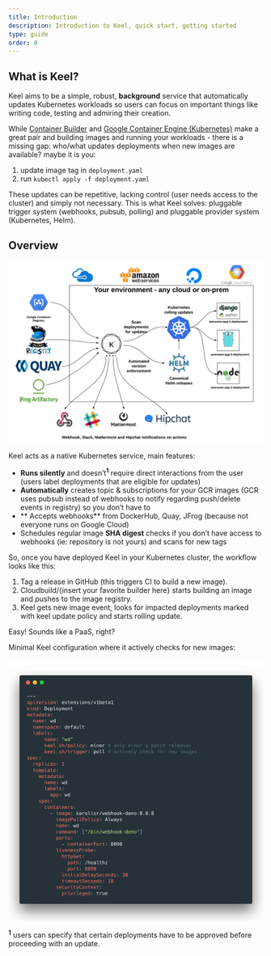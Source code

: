 ```yaml
---
title: Introduction
description: Introduction to Keel, quick start, getting started
type: guide
order: 0
---
```


## What is Keel?

Keel aims to be a simple, robust, **background** service that automatically updates Kubernetes workloads so users can focus on important things like writing code, testing and admiring their creation.

While [Container Builder](https://cloud.google.com/container-builder/docs/) and [Google Container Engine (Kubernetes)](https://cloud.google.com/container-engine/) make a great pair and building images and running your workloads - there is a missing gap: who/what updates deployments when new images are available? maybe it is you:

1. update image tag in `deployment.yaml`
2. run `kubectl apply -f deployment.yaml`

These updates can be repetitive, lacking control (user needs access to the cluster) and simply not necessary. This is what Keel solves: pluggable trigger system (webhooks, pubsub, polling) and pluggable provider system (Kubernetes, Helm).

## Overview

![Keel Overview](/images/keel-overview.png)

Keel acts as a native Kubernetes service, main features:

- **Runs silently** and doesn’t<sup>**1**</sup> require direct interactions from the user (users label deployments that are eligible for updates)
- **Automatically** creates topic & subscriptions for your GCR images (GCR uses pubsub instead of webhooks to notify regarding push/delete events in registry) so you don’t have to
- ** Accepts webhooks** from DockerHub, Quay, JFrog (because not everyone runs on Google Cloud)
- Schedules regular image **SHA digest** checks if you don’t have access to webhooks (ie: repository is not yours) and scans for new tags

So, once you have deployed Keel in your Kubernetes cluster, the workflow looks like this:

1. Tag a release in GitHub (this triggers CI to build a new image).
2. Cloudbuild/{insert your favorite builder here} starts building an image and pushes to the image registry.
3. Keel gets new image event, looks for impacted deployments marked with keel update policy and starts rolling update.

Easy! Sounds like a PaaS, right?

Minimal Keel configuration where it actively checks for new images:

![minimal configuration](/images/keel-minimal-configuration.png)


<sup>**1**</sup> users can specify that certain deployments have to be approved before proceeding with an update.